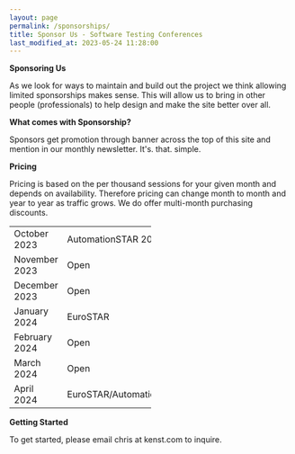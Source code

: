 ```yaml
---
layout: page
permalink: /sponsorships/
title: Sponsor Us - Software Testing Conferences
last_modified_at: 2023-05-24 11:28:00
---
```


**Sponsoring Us**

As we look for ways to maintain and build out the project we think allowing limited sponsorships makes sense. This will
allow us to bring in other people (professionals) to help design and make the site better over all.

**What comes with Sponsorship?**

Sponsors get promotion through banner across the top of this site and mention in our monthly newsletter. It's. that.
simple.

**Pricing**

Pricing is based on the per thousand sessions for your given month and depends on availability. Therefore pricing can
change month to month and year to year as traffic grows. We do offer multi-month purchasing discounts.

<table style="width:50%" align="center">
  <tr>
    <td>October 2023</td>
    <td>AutomationSTAR 2023</td>
  </tr>
  <tr>
    <td>November 2023</td>
    <td>Open</td>
  </tr>
  <tr>
    <td>December 2023</td>
    <td>Open</td>
  </tr>
  <tr>
    <td>January 2024</td>
    <td>EuroSTAR</td>
  </tr>
  <tr>
    <td>February 2024</td>
    <td>Open</td>
  </tr>
  <tr>
    <td>March 2024</td>
    <td>Open</td>
  </tr>
    <tr>
    <td>April 2024</td>
    <td>EuroSTAR/AutomationSTAR</td>
  </tr>
</table>

**Getting Started**

To get started, please email chris at kenst.com to inquire.
